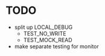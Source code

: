 # TODO

* split up LOCAL_DEBUG
    * TEST_NO_WRITE
    * TEST_MOCK_READ
* make separate testing for monitor
